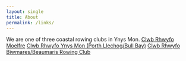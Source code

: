 ```yaml
---
layout: single
title: About
permalink: /links/
---
```

We are one of three coastal rowing clubs in Ynys Mon.
<a href="https://www.moelfrerowing.org.uk">Clwb Rhwyfo Moelfre</a>
<a href="https://ynysmonrowing.co.uk">Clwb Rhwyfo Ynys Mon (Porth Llechog/Bull Bay)</a>
<a href="https://www.beaumarisrowingclub.org.uk">Clwb Rhwyfo Biwmares/Beaumaris Rowing Club</a>
